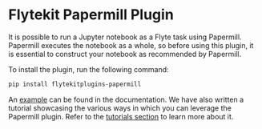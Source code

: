 # Flytekit Papermill Plugin

It is possible to run a Jupyter notebook as a Flyte task using Papermill. Papermill executes the notebook as a whole, so before using this plugin, it is essential to construct your notebook as recommended by Papermill.

To install the plugin, run the following command:

```bash
pip install flytekitplugins-papermill
```

An [example](https://docs.flyte.org/projects/cookbook/en/latest/auto/integrations/flytekit_plugins/papermilltasks/simple.html#sphx-glr-auto-integrations-flytekit-plugins-papermilltasks-simple-py) can be found in the documentation. We have also written a tutorial showcasing the various ways in which you can leverage the Papermill plugin. Refer to the [tutorials section](https://docs.flyte.org/projects/cookbook/en/latest/auto/case_studies/feature_engineering/eda/index.html) to learn more about it.
